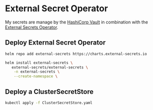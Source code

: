 # External Secret Operator
My secrets are manage by the [HashiCorp Vault](https://developer.hashicorp.com/vault) in combination with
the [External Secrets Operator](https://external-secrets.io/v0.8.1/).

## Deploy External Secret Operator
```sh
helm repo add external-secrets https://charts.external-secrets.io

helm install external-secrets \
   external-secrets/external-secrets \
    -n external-secrets \
    --create-namespace \
```

## Deploy a ClusterSecretStore
```sh
kubectl apply -f ClusterSecretStore.yaml
```
